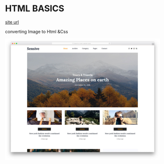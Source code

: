 # HTML BASICS

[site url](https://zen-poitras-0118ca.netlify.com/)

converting Image to Html &Css

![converting this image into html css](./sensive-free-template.jpg)

